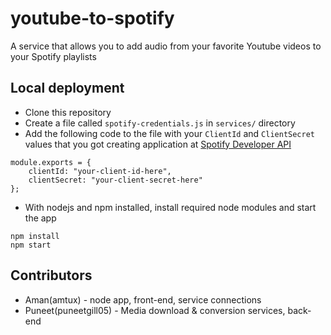 # youtube-to-spotify
A service that allows you to add audio from your favorite Youtube videos to your Spotify playlists

## Local deployment
* Clone this repository
* Create a file called `spotify-credentials.js` in `services/` directory
* Add the following code to the file with your `ClientId` and `ClientSecret` values that you got creating application at [Spotify Developer API](https://developer.spotify.com/my-applications/)

```
module.exports = { 
	clientId: "your-client-id-here",
	clientSecret: "your-client-secret-here" 
};
```
* With nodejs and npm installed, install required node modules and start the app
```
npm install
npm start
``` 

## Contributors
* Aman(amtux) - node app, front-end, service connections
* Puneet(puneetgill05) - Media download & conversion services, back-end
